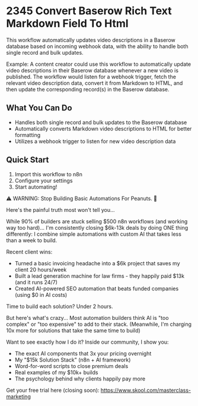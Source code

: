 # 2345 Convert Baserow Rich Text Markdown Field To Html

This workflow automatically updates video descriptions in a Baserow database based on incoming webhook data, with the ability to handle both single record and bulk updates.

Example: A content creator could use this workflow to automatically update video descriptions in their Baserow database whenever a new video is published. The workflow would listen for a webhook trigger, fetch the relevant video description data, convert it from Markdown to HTML, and then update the corresponding record(s) in the Baserow database.

## What You Can Do
- Handles both single record and bulk updates to the Baserow database
- Automatically converts Markdown video descriptions to HTML for better formatting
- Utilizes a webhook trigger to listen for new video description data

## Quick Start
1. Import this workflow to n8n
2. Configure your settings
3. Start automating!

⚠️ WARNING: Stop Building Basic Automations For Peanuts. 🚫

Here's the painful truth most won't tell you...

While 90% of builders are stuck selling $500 n8n workflows (and working way too hard)...
I'm consistently closing $6k-13k deals by doing ONE thing differently:
I combine simple automations with custom AI that takes less than a week to build.

Recent client wins:
* Turned a basic invoicing headache into a $6k project that saves my client 20 hours/week
* Built a lead generation machine for law firms - they happily paid $13k (and it runs 24/7)
* Created AI-powered SEO automation that beats funded companies (using $0 in AI costs)

Time to build each solution? Under 2 hours.

But here's what's crazy...
Most automation builders think AI is "too complex" or "too expensive" to add to their stack.
(Meanwhile, I'm charging 10x more for solutions that take the same time to build)

Want to see exactly how I do it?
Inside our community, I show you:
* The exact AI components that 3x your pricing overnight
* My "$15k Solution Stack" (n8n + AI framework)
* Word-for-word scripts to close premium deals
* Real examples of my $10k+ builds
* The psychology behind why clients happily pay more

Get your free trial here (closing soon): https://www.skool.com/masterclass-marketing
